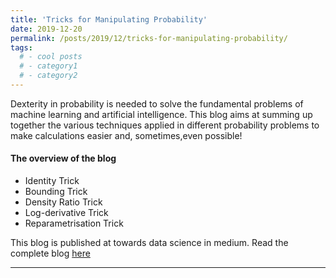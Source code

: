```yaml
---
title: 'Tricks for Manipulating Probability'
date: 2019-12-20
permalink: /posts/2019/12/tricks-for-manipulating-probability/
tags:
  # - cool posts
  # - category1
  # - category2
---
```


Dexterity in probability is needed to solve the fundamental problems of machine learning and artificial intelligence. This blog aims at summing up together the various techniques applied in different probability problems to make calculations easier and, sometimes,even possible! 

#### The overview of the blog 
* Identity Trick
* Bounding Trick
* Density Ratio Trick
* Log-derivative Trick
* Reparametrisation Trick

This blog is published at towards data science in medium. Read the complete blog [here](https://medium.com/p/tricks-for-manipulating-probability-470b7eb7dfd?source=email-3d4e8745e491--writer.postDistributed&sk=57d212ae6e2639e4f58ce51f87354d3b)

------